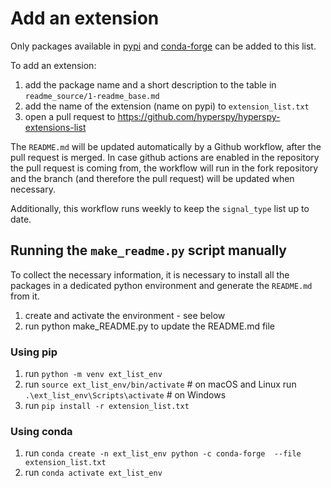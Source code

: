 # Add an extension

Only packages available in [pypi](https://pypi.org) and
[conda-forge](https://conda-forge.org/docs) can be added to this list.

To add an extension:

1. add the package name and a short description to the table in `readme_source/1-readme_base.md`
2. add the name of the extension (name on pypi) to ``extension_list.txt``
3. open a pull request to https://github.com/hyperspy/hyperspy-extensions-list

The `README.md` will be updated automatically by a Github workflow, after the
pull request is merged. In case github actions are enabled in the repository the
pull request is coming from, the workflow will run in the fork repository and
the branch (and therefore the pull request) will be updated when necessary.

Additionally, this workflow runs weekly to keep the `signal_type` list up to date.


## Running the `make_readme.py` script manually

To collect the necessary information, it is necessary to install all the packages
in a dedicated python environment and generate the ``README.md`` from it.

1. create and activate the environment - see below
2. run python make_README.py to update the README.md file

### Using pip

1. run ``python -m venv ext_list_env``
2. run ``source ext_list_env/bin/activate``  # on macOS and Linux
   run ``.\ext_list_env\Scripts\activate``   # on Windows
3. run ``pip install -r extension_list.txt``


### Using conda

1. run ``conda create -n ext_list_env python -c conda-forge  --file extension_list.txt``
2. run ``conda activate ext_list_env``

